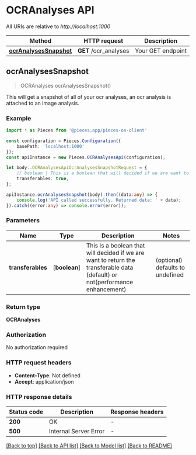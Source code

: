 # OCRAnalyses API

All URIs are relative to *http://localhost:1000*

Method | HTTP request | Description
------------- | ------------- | -------------
[**ocrAnalysesSnapshot**](OCRAnalysesApi#ocranalysessnapshot) | **GET** /ocr_analyses | Your GET endpoint


## **ocrAnalysesSnapshot**
> OCRAnalyses ocrAnalysesSnapshot()

This will get a snapshot of all of your ocr analyses, an ocr analysis is attached to an image analysis.

### Example

```typescript
import * as Pieces from '@pieces.app/pieces-os-client'

const configuration = Pieces.Configuration({
    basePath: 'localhost:1000'
});
const apiInstance = new Pieces.OCRAnalysesApi(configuration);

let body:.OCRAnalysesApiOcrAnalysesSnapshotRequest = {
    // boolean | This is a boolean that will decided if we are want to return the transferable data (default) or not(performance enhancement) (optional)
    transferables: true,
};

apiInstance.ocrAnalysesSnapshot(body).then((data:any) => {
    console.log('API called successfully. Returned data: ' + data);
}).catch((error:any) => console.error(error));
```


### Parameters

Name | Type | Description  | Notes
------------- | ------------- | ------------- | -------------
 **transferables** | [**boolean**] | This is a boolean that will decided if we are want to return the transferable data (default) or not(performance enhancement) | (optional) defaults to undefined


### Return type

**OCRAnalyses**

### Authorization

No authorization required

### HTTP request headers

- **Content-Type**: Not defined
- **Accept**: application/json


### HTTP response details
| Status code | Description | Response headers |
|-------------|-------------|------------------|
**200** | OK |  -  |
**500** | Internal Server Error |  -  |

[[Back to top]](#) [[Back to API list]](README#documentation-for-api-endpoints) [[Back to Model list]](README#documentation-for-models) [[Back to README]](README)


